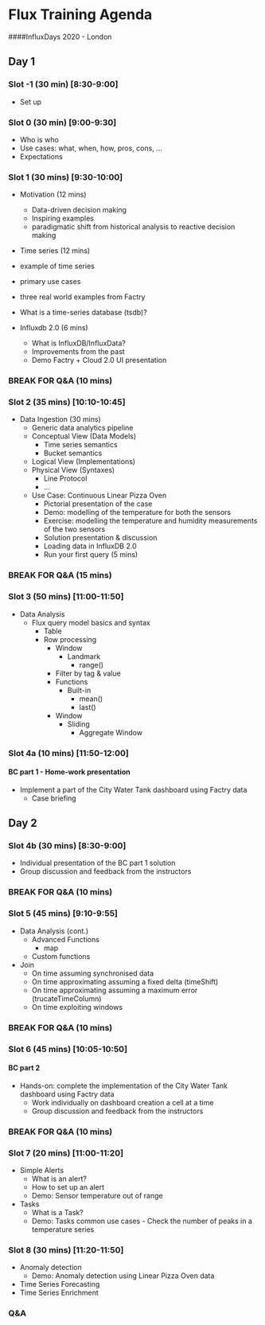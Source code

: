 # Flux Training Agenda
####InfluxDays 2020 - London

## Day 1

### Slot -1 (30 min) [8:30-9:00] 

* Set up

### Slot 0 (30 min) [9:00-9:30]

* Who is who
* Use cases: what, when, how, pros, cons, ...
* Expectations

### Slot 1 (30 mins) [9:30-10:00]

* Motivation (12 mins)
	* Data-driven decision making 
	* Inspiring examples 
	* paradigmatic shift from historical analysis to reactive decision making

* Time series (12 mins)
 * example of time series
 * primary use cases
 * three real world examples from Factry
 * What is a time-series database (tsdb)?

* Influxdb 2.0 (6 mins)
   * What is InfluxDB/InfluxData?
   * Improvements from the past
	* Demo Factry + Cloud 2.0 UI presentation

### BREAK FOR Q&A (10 mins)

### Slot 2 (35 mins) [10:10-10:45]

* Data Ingestion (30 mins)
	* Generic data analytics pipeline
	* Conceptual View (Data Models)
		* Time series semantics
		* Bucket semantics
	* Logical View (Implementations)
	* Physical View (Syntaxes) 
		* Line Protocol
		* ... 
	* Use Case: Continuous Linear Pizza Oven
		* Pictorial presentation of the case
		* Demo: modelling of the temperature for both the sensors
		* Exercise: modelling the temperature and humidity measurements of the two sensors
		* Solution presentation & discussion  
		* Loading data in InfluxDB 2.0
		* Run your first query (5 mins) 

### BREAK FOR Q&A (15 mins)

### Slot 3 (50 mins) [11:00-11:50]

* Data Analysis
	* Flux query model basics and syntax
		* Table
		* Row processing
			* Window 
				* Landmark 
					* range()
			* Filter by tag & value
			* Functions
				* Built-in 
					* mean()
					* last()
			* Window
				* Sliding 
					* Aggregate Window

### Slot 4a (10 mins) [11:50-12:00]

####  BC part 1 - Home-work presentation
* Implement a part of the City Water Tank dashboard using Factry data 
	* Case briefing

## Day 2

### Slot 4b (30 mins) [8:30-9:00]

* Individual presentation of the BC part 1 solution
* Group discussion and feedback from the instructors

### BREAK FOR Q&A (10 mins)

### Slot 5 (45 mins) [9:10-9:55]

* Data Analysis (cont.)
	* Advanced Functions
		* map
	* Custom functions 
* Join
	* On time assuming synchronised data
	* On time approximating assuming a fixed delta (timeShift)
	* On time approximating assuming a maximum error (trucateTimeColumn)
	* On time exploiting windows
	
### BREAK FOR Q&A (10 mins)

### Slot 6 (45 mins) [10:05-10:50]

####  BC part 2
* Hands-on: complete the implementation of the City Water Tank dashboard using Factry data
	* Work individually on dashboard creation a cell at a time
	* Group discussion and feedback from the instructors
	
### BREAK FOR Q&A (10 mins)
	
### Slot 7 (20 mins) [11:00-11:20]

* Simple Alerts
	* What is an alert?
	* How to set up an alert
	* Demo: Sensor temperature out of range
* Tasks
	* What is a Task?
	* Demo: Tasks common use cases - Check the number of peaks in a temperature series

### Slot 8 (30 mins) [11:20-11:50]

* Anomaly detection
	* Demo: Anomaly detection using Linear Pizza Oven data 
* Time Series Forecasting
* Time Series Enrichment

### Q&A









 